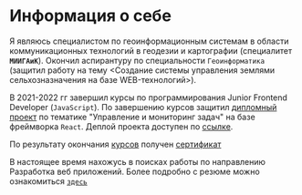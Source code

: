 # Информация о себе

Я являюсь специалистом по геоинформационным системам в области коммуникационных технологий в геодезии и картографии (специалитет **`МИИГАиК`**).
Окончил аспирантуру по специальности `Геоинформатика` (защитил работу на тему <Создание системы управления землями сельхозназначения на базе WEB-технологий>).

В 2021-2022 гг завершил курсы по программирования Junior Frontend Developer (`JavaScript`). По завершению курсов защитил [дипломный проект](https://github.com/STAS-X/backend) по тематике "Управление и мониторинг задач" на базе фреймворка `React`. Деплой проекта доступен по [ссылке](https://a7808-87e9.f.d-f.pw).

По результату окончания [курсов](https://vladilen.ru/junior) получен [сертификат](https://vladilen.ru/pl/fileservice/user/file/download/h/afa1f90ab7fc5784ed975df7bdececaf.pdf?gcmes=25570153792&gcmlg=7938213)

В настоящее время нахожусь в поисках работы по направлению Разработка веб приложений. Более подробно с резюме можно ознакомиться [`здесь`](https://hh.ru/resume/eee17f42ff06cd2bdd0039ed1f544d734c3961)


